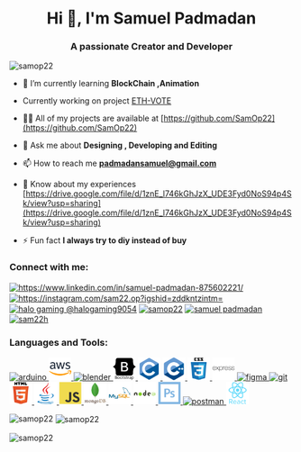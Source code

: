 <h1 align="center">Hi 👋, I'm Samuel Padmadan</h1>
<h3 align="center">A passionate Creator and Developer</h3>

<p align="left"> <img src="https://komarev.com/ghpvc/?username=samop22&label=Profile%20views&color=0e75b6&style=flat" alt="samop22" /> </p>

- 🌱 I’m currently learning **BlockChain ,Animation**

- Currently working on project [ETH-VOTE](https://github.com/SamOp22/BlockChain_Voting)

- 👨‍💻 All of my projects are available at [https://github.com/SamOp22](https://github.com/SamOp22)

- 💬 Ask me about **Designing , Developing and Editing**

- 📫 How to reach me **padmadansamuel@gmail.com**

- 📄 Know about my experiences [https://drive.google.com/file/d/1znE_l746kGhJzX_UDE3Fyd0NoS94p4Sk/view?usp=sharing](https://drive.google.com/file/d/1znE_l746kGhJzX_UDE3Fyd0NoS94p4Sk/view?usp=sharing)

- ⚡ Fun fact **I always try to diy instead of buy**

<h3 align="left">Connect with me:</h3>
<p align="left">
<a href="https://linkedin.com/in/samuel-padmadan-875602221/" target="blank"><img align="center" src="https://raw.githubusercontent.com/rahuldkjain/github-profile-readme-generator/master/src/images/icons/Social/linked-in-alt.svg" alt="https://www.linkedin.com/in/samuel-padmadan-875602221/" height="30" width="40" /></a>
<a href="https://instagram.com/sam22.op?igshid=zddkntzintm=" target="blank"><img align="center" src="https://raw.githubusercontent.com/rahuldkjain/github-profile-readme-generator/master/src/images/icons/Social/instagram.svg" alt="https://instagram.com/sam22.op?igshid=zddkntzintm=" height="30" width="40" /></a>
<a href="https://www.youtube.com/c/@halogaming9054" target="blank"><img align="center" src="https://raw.githubusercontent.com/rahuldkjain/github-profile-readme-generator/master/src/images/icons/Social/youtube.svg" alt="halo gaming @halogaming9054" height="30" width="40" /></a>
<a href="https://www.codechef.com/users/samop22" target="blank"><img align="center" src="https://cdn.jsdelivr.net/npm/simple-icons@3.1.0/icons/codechef.svg" alt="samop22" height="30" width="40" /></a>
<a href="https://www.hackerrank.com/samuel padmadan" target="blank"><img align="center" src="https://raw.githubusercontent.com/rahuldkjain/github-profile-readme-generator/master/src/images/icons/Social/hackerrank.svg" alt="samuel padmadan" height="30" width="40" /></a>
<a href="https://codeforces.com/profile/sam22h" target="blank"><img align="center" src="https://raw.githubusercontent.com/rahuldkjain/github-profile-readme-generator/master/src/images/icons/Social/codeforces.svg" alt="sam22h" height="30" width="40" /></a>
</p>

<h3 align="left">Languages and Tools:</h3>
<p align="left"> <a href="https://www.arduino.cc/" target="_blank" rel="noreferrer"> <img src="https://cdn.worldvectorlogo.com/logos/arduino-1.svg" alt="arduino" width="40" height="40"/> </a> <a href="https://aws.amazon.com" target="_blank" rel="noreferrer"> <img src="https://raw.githubusercontent.com/devicons/devicon/master/icons/amazonwebservices/amazonwebservices-original-wordmark.svg" alt="aws" width="40" height="40"/> </a> <a href="https://www.blender.org/" target="_blank" rel="noreferrer"> <img src="https://download.blender.org/branding/community/blender_community_badge_white.svg" alt="blender" width="40" height="40"/> </a> <a href="https://getbootstrap.com" target="_blank" rel="noreferrer"> <img src="https://raw.githubusercontent.com/devicons/devicon/master/icons/bootstrap/bootstrap-plain-wordmark.svg" alt="bootstrap" width="40" height="40"/> </a> <a href="https://www.cprogramming.com/" target="_blank" rel="noreferrer"> <img src="https://raw.githubusercontent.com/devicons/devicon/master/icons/c/c-original.svg" alt="c" width="40" height="40"/> </a> <a href="https://www.w3schools.com/cpp/" target="_blank" rel="noreferrer"> <img src="https://raw.githubusercontent.com/devicons/devicon/master/icons/cplusplus/cplusplus-original.svg" alt="cplusplus" width="40" height="40"/> </a> <a href="https://www.w3schools.com/css/" target="_blank" rel="noreferrer"> <img src="https://raw.githubusercontent.com/devicons/devicon/master/icons/css3/css3-original-wordmark.svg" alt="css3" width="40" height="40"/> </a> <a href="https://expressjs.com" target="_blank" rel="noreferrer"> <img src="https://raw.githubusercontent.com/devicons/devicon/master/icons/express/express-original-wordmark.svg" alt="express" width="40" height="40"/> </a> <a href="https://www.figma.com/" target="_blank" rel="noreferrer"> <img src="https://www.vectorlogo.zone/logos/figma/figma-icon.svg" alt="figma" width="40" height="40"/> </a> <a href="https://git-scm.com/" target="_blank" rel="noreferrer"> <img src="https://www.vectorlogo.zone/logos/git-scm/git-scm-icon.svg" alt="git" width="40" height="40"/> </a> <a href="https://www.w3.org/html/" target="_blank" rel="noreferrer"> <img src="https://raw.githubusercontent.com/devicons/devicon/master/icons/html5/html5-original-wordmark.svg" alt="html5" width="40" height="40"/> </a> <a href="https://www.java.com" target="_blank" rel="noreferrer"> <img src="https://raw.githubusercontent.com/devicons/devicon/master/icons/java/java-original.svg" alt="java" width="40" height="40"/> </a> <a href="https://developer.mozilla.org/en-US/docs/Web/JavaScript" target="_blank" rel="noreferrer"> <img src="https://raw.githubusercontent.com/devicons/devicon/master/icons/javascript/javascript-original.svg" alt="javascript" width="40" height="40"/> </a> <a href="https://www.mongodb.com/" target="_blank" rel="noreferrer"> <img src="https://raw.githubusercontent.com/devicons/devicon/master/icons/mongodb/mongodb-original-wordmark.svg" alt="mongodb" width="40" height="40"/> </a> <a href="https://www.mysql.com/" target="_blank" rel="noreferrer"> <img src="https://raw.githubusercontent.com/devicons/devicon/master/icons/mysql/mysql-original-wordmark.svg" alt="mysql" width="40" height="40"/> </a> <a href="https://nodejs.org" target="_blank" rel="noreferrer"> <img src="https://raw.githubusercontent.com/devicons/devicon/master/icons/nodejs/nodejs-original-wordmark.svg" alt="nodejs" width="40" height="40"/> </a> <a href="https://www.photoshop.com/en" target="_blank" rel="noreferrer"> <img src="https://raw.githubusercontent.com/devicons/devicon/master/icons/photoshop/photoshop-line.svg" alt="photoshop" width="40" height="40"/> </a> <a href="https://postman.com" target="_blank" rel="noreferrer"> <img src="https://www.vectorlogo.zone/logos/getpostman/getpostman-icon.svg" alt="postman" width="40" height="40"/> </a> <a href="https://reactjs.org/" target="_blank" rel="noreferrer"> <img src="https://raw.githubusercontent.com/devicons/devicon/master/icons/react/react-original-wordmark.svg" alt="react" width="40" height="40"/> </a> </p>

<p><img align="left" src="https://github-readme-stats.vercel.app/api/top-langs?username=samop22&show_icons=true&locale=en&layout=compact" alt="samop22" /></p>

<p>&nbsp;<img align="center" src="https://github-readme-stats.vercel.app/api?username=samop22&show_icons=true&locale=en" alt="samop22" /></p>

<p><img align="center" src="https://github-readme-streak-stats.herokuapp.com/?user=samop22&" alt="samop22" /></p>
